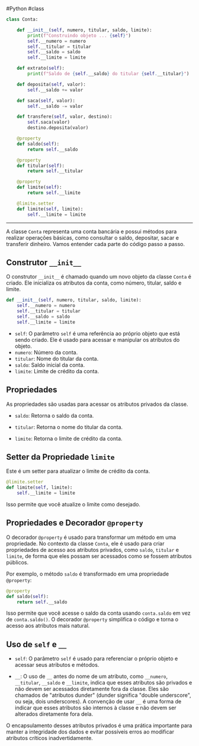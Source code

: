 #Python #class 

```python
class Conta:

    def __init__(self, numero, titular, saldo, limite):
        print(f"Construindo objeto ... {self}")
        self.__numero = numero
        self.__titular = titular
        self.__saldo = saldo
        self.__limite = limite

    def extrato(self):
        print(f"Saldo de {self.__saldo} do titular {self.__titular}")

    def deposita(self, valor):
        self.__saldo += valor

    def saca(self, valor):
        self.__saldo -= valor

    def transfere(self, valor, destino):
        self.saca(valor)
        destino.deposita(valor)

    @property
    def saldo(self):
        return self.__saldo

    @property
    def titular(self):
        return self.__titular

    @property
    def limite(self):
        return self.__limite

    @limite.setter
    def limite(self, limite):
        self.__limite = limite
```

---

A classe `Conta` representa uma conta bancária e possui métodos para realizar operações básicas, como consultar o saldo, depositar, sacar e transferir dinheiro. Vamos entender cada parte do código passo a passo.

## Construtor `__init__`

O construtor `__init__` é chamado quando um novo objeto da classe `Conta` é criado. Ele inicializa os atributos da conta, como número, titular, saldo e limite.

```python
def __init__(self, numero, titular, saldo, limite):
    self.__numero = numero
    self.__titular = titular
    self.__saldo = saldo
    self.__limite = limite
```

- `self`: O parâmetro `self` é uma referência ao próprio objeto que está sendo criado. Ele é usado para acessar e manipular os atributos do objeto.
- `numero`: Número da conta.
- `titular`: Nome do titular da conta.
- `saldo`: Saldo inicial da conta.
- `limite`: Limite de crédito da conta.

## Propriedades

As propriedades são usadas para acessar os atributos privados da classe.

- `saldo`: Retorna o saldo da conta.

- `titular`: Retorna o nome do titular da conta.

- `limite`: Retorna o limite de crédito da conta.

## Setter da Propriedade `limite`

Este é um setter para atualizar o limite de crédito da conta.

```python
@limite.setter
def limite(self, limite):
    self.__limite = limite
```

Isso permite que você atualize o limite como desejado.

## Propriedades e Decorador `@property`

O decorador `@property` é usado para transformar um método em uma propriedade. No contexto da classe `Conta`, ele é usado para criar propriedades de acesso aos atributos privados, como `saldo`, `titular` e `limite`, de forma que eles possam ser acessados como se fossem atributos públicos.

Por exemplo, o método `saldo` é transformado em uma propriedade `@property`:

```python
@property
def saldo(self):
    return self.__saldo
```

Isso permite que você acesse o saldo da conta usando `conta.saldo` em vez de `conta.saldo()`. O decorador `@property` simplifica o código e torna o acesso aos atributos mais natural.

## Uso de `self` e `__`

- `self`: O parâmetro `self` é usado para referenciar o próprio objeto e acessar seus atributos e métodos.

- `__`: O uso de `__` antes do nome de um atributo, como `__numero`, `__titular`, `__saldo` e `__limite`, indica que esses atributos são privados e não devem ser acessados diretamente fora da classe. Eles são chamados de "atributos dunder" (dunder significa "double underscore", ou seja, dois underscores). A convenção de usar `__` é uma forma de indicar que esses atributos são internos à classe e não devem ser alterados diretamente fora dela.

O encapsulamento desses atributos privados é uma prática importante para manter a integridade dos dados e evitar possíveis erros ao modificar atributos críticos inadvertidamente.